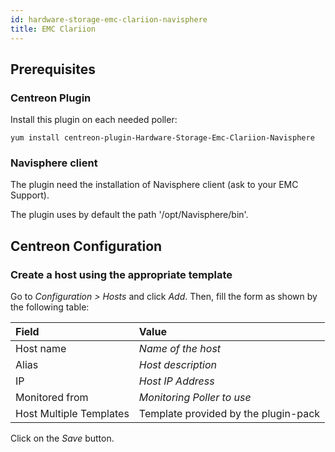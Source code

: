 ```yaml
---
id: hardware-storage-emc-clariion-navisphere
title: EMC Clariion
---
```


## Prerequisites

### Centreon Plugin

Install this plugin on each needed poller:

``` shell
yum install centreon-plugin-Hardware-Storage-Emc-Clariion-Navisphere
```

### Navisphere client

The plugin need the installation of Navisphere client (ask to your EMC Support).

The plugin uses by default the path '/opt/Navisphere/bin'.

## Centreon Configuration

### Create a host using the appropriate template

Go to *Configuration \> Hosts* and click *Add*. Then, fill the form as shown by
the following table:

| Field                                | Value                                |
| :----------------------------------- | :----------------------------------- |
| Host name                            | *Name of the host*                   |
| Alias                                | *Host description*                   |
| IP                                   | *Host IP Address*                    |
| Monitored from                       | *Monitoring Poller to use*           |
| Host Multiple Templates              | Template provided by the plugin-pack |

Click on the *Save* button.
